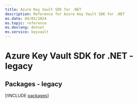```yaml
---
title: Azure Key Vault SDK for .NET
description: Reference for Azure Key Vault SDK for .NET
ms.date: 04/03/2024
ms.topic: reference
ms.devlang: dotnet
ms.service: keyvault
---
```

# Azure Key Vault SDK for .NET - legacy
## Packages - legacy
[!INCLUDE [packages](key-vault-index.md)]